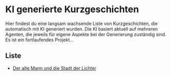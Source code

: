 # KI generierte Kurzgeschichten

Hier findest du eine langsam wachsende Liste von Kurzgeschichten, die automatisch mit KI generiert wurden. 
Die KI basiert aktuell auf mehreren Agenten, die jeweils für eigene Aspekte bei der Generierung zuständig sind. 
Es ist ein fortlaufendes Projekt...

## Liste
- [Der alte Mann und die Stadt der Lichter](v1/der-alte-mann-und-die-stadt-der-lichter.md)
